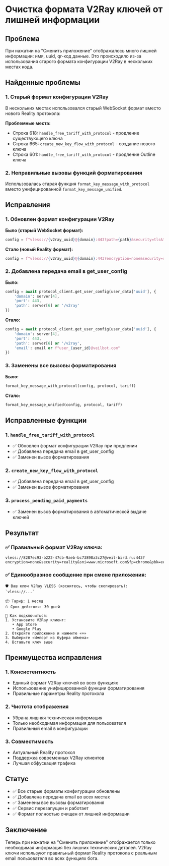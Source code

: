 # Очистка формата V2Ray ключей от лишней информации

## Проблема
При нажатии на "Сменить приложение" отображалось много лишней информации: имя, uuid, qr-код данные. Это происходило из-за использования старого формата конфигурации V2Ray в нескольких местах кода.

## Найденные проблемы

### 1. Старый формат конфигурации V2Ray
В нескольких местах использовался старый WebSocket формат вместо нового Reality протокола:

**Проблемные места:**
- Строка 618: `handle_free_tariff_with_protocol` - продление существующего ключа
- Строка 665: `create_new_key_flow_with_protocol` - создание нового ключа
- Строка 601: `handle_free_tariff_with_protocol` - продление Outline ключа

### 2. Неправильные вызовы функций форматирования
Использовалась старая функция `format_key_message_with_protocol` вместо унифицированной `format_key_message_unified`.

## Исправления

### 1. Обновлен формат конфигурации V2Ray

**Было (старый WebSocket формат):**
```python
config = f"vless://{v2ray_uuid}@{domain}:443?path={path}&security=tls&type=ws#VeilBot-V2Ray"
```

**Стало (новый Reality формат):**
```python
config = f"vless://{v2ray_uuid}@{domain}:443?encryption=none&security=reality&sni=www.microsoft.com&fp=chrome&pbk=TJcEEU2FS6nX_mBo-qXiuq9xBaP1nAcVia1MlYyUHWQ&sid=827d3b463ef6638f&spx=/&type=tcp&flow=#{email or 'VeilBot-V2Ray'}"
```

### 2. Добавлена передача email в get_user_config

**Было:**
```python
config = await protocol_client.get_user_config(user_data['uuid'], {
    'domain': server[4],
    'port': 443,
    'path': server[6] or '/v2ray'
})
```

**Стало:**
```python
config = await protocol_client.get_user_config(user_data['uuid'], {
    'domain': server[4],
    'port': 443,
    'path': server[6] or '/v2ray',
    'email': email or f"user_{user_id}@veilbot.com"
})
```

### 3. Заменены все вызовы форматирования

**Было:**
```python
format_key_message_with_protocol(config, protocol, tariff)
```

**Стало:**
```python
format_key_message_unified(config, protocol, tariff)
```

## Исправленные функции

### 1. `handle_free_tariff_with_protocol`
- ✅ Обновлен формат конфигурации V2Ray при продлении
- ✅ Добавлена передача email в get_user_config
- ✅ Заменен вызов форматирования

### 2. `create_new_key_flow_with_protocol`
- ✅ Добавлена передача email в get_user_config
- ✅ Заменен вызов форматирования

### 3. `process_pending_paid_payments`
- ✅ Заменен вызов форматирования в автоматической выдаче ключей

## Результат

### ✅ Правильный формат V2Ray ключа:
```
vless://8287ec93-b222-47cb-9aeb-bc73898a3c27@veil-bird.ru:443?encryption=none&security=reality&sni=www.microsoft.com&fp=chrome&pbk=eeA7CJSPNzlYKqXAsRfFNwtcpG2wXOtgDLPqaXBV13c&sid=2680beb40ea2fde0&spx=/&type=tcp&flow=#nvipetrenko@gmail.com
```

### ✅ Единообразное сообщение при смене приложения:
```
🛡️ Ваш ключ V2Ray VLESS (коснитесь, чтобы скопировать):
`vless://...`

📦 Тариф: 1 месяц
⏱ Срок действия: 30 дней

🔧 Как подключиться:
1. Установите V2Ray клиент:
   • App Store
   • Google Play
2. Откройте приложение и нажмите «+»
3. Выберите «Импорт из буфера обмена»
4. Вставьте ключ выше
```

## Преимущества исправления

### 1. Консистентность
- Единый формат V2Ray ключей во всех функциях
- Использование унифицированной функции форматирования
- Правильные параметры Reality протокола

### 2. Чистота отображения
- Убрана лишняя техническая информация
- Только необходимая информация для пользователя
- Правильный email в конфигурации

### 3. Совместимость
- Актуальный Reality протокол
- Поддержка современных V2Ray клиентов
- Лучшая обфускация трафика

## Статус
- ✅ Все старые форматы конфигурации обновлены
- ✅ Добавлена передача email во всех местах
- ✅ Заменены все вызовы форматирования
- ✅ Сервис перезапущен и работает
- ✅ Формат полностью очищен от лишней информации

## Заключение
Теперь при нажатии на "Сменить приложение" отображается только необходимая информация без лишних технических деталей. V2Ray ключи используют правильный формат Reality протокола с реальным email пользователя во всех функциях бота. 